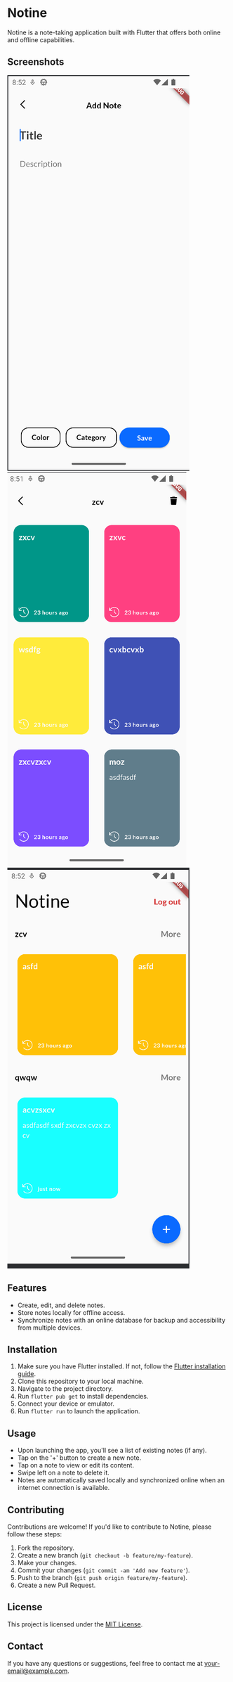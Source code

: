 # Notine

Notine is a note-taking application built with Flutter that offers both online and offline capabilities.

## Screenshots

![Screenshot 1](screenshots/screenshot1.png)
![Screenshot 2](screenshots/screenshot2.png)
![Screenshot 3](screenshots/screenshot3.png)
<!-- Add more screenshots as needed -->

## Features

- Create, edit, and delete notes.
- Store notes locally for offline access.
- Synchronize notes with an online database for backup and accessibility from multiple devices.

## Installation

1. Make sure you have Flutter installed. If not, follow the [Flutter installation guide](https://flutter.dev/docs/get-started/install).
2. Clone this repository to your local machine.
3. Navigate to the project directory.
4. Run `flutter pub get` to install dependencies.
5. Connect your device or emulator.
6. Run `flutter run` to launch the application.

## Usage

- Upon launching the app, you'll see a list of existing notes (if any).
- Tap on the '+' button to create a new note.
- Tap on a note to view or edit its content.
- Swipe left on a note to delete it.
- Notes are automatically saved locally and synchronized online when an internet connection is available.

## Contributing

Contributions are welcome! If you'd like to contribute to Notine, please follow these steps:

1. Fork the repository.
2. Create a new branch (`git checkout -b feature/my-feature`).
3. Make your changes.
4. Commit your changes (`git commit -am 'Add new feature'`).
5. Push to the branch (`git push origin feature/my-feature`).
6. Create a new Pull Request.

## License

This project is licensed under the [MIT License](LICENSE).

## Contact

If you have any questions or suggestions, feel free to contact me at [your-email@example.com](mailto:your-email@example.com).

